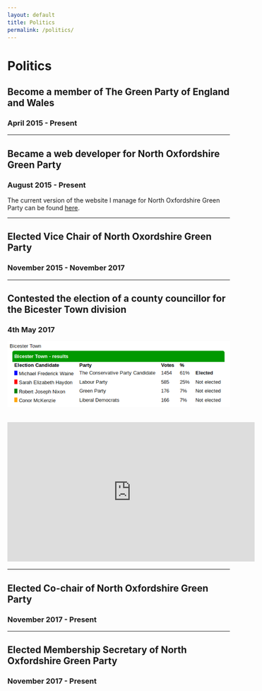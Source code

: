 ```yaml
---
layout: default
title: Politics
permalink: /politics/
---
```


# Politics

## Become a member of The Green Party of England and Wales
### April 2015 - Present

<hr>

## Became a web developer for North Oxfordshire Green Party
### August 2015 - Present
The current version of the website I manage for North Oxfordshire Green Party can be found [here](http://nogp.org.uk).

<hr>

## Elected Vice Chair of North Oxordshire Green Party
### November 2015 - November 2017

<hr>

## Contested the election of a county councillor for the Bicester Town division
### 4th May 2017

![Bicester Town 2017 Result](/images/bicestertownelection2017.png)

<br>

<iframe width="560" height="315" src="https://www.youtube.com/embed/videoseries?list=PLJSZPV8nvInM0TSCFq9gQzoZ4Vcpra9wr" frameborder="0" allowfullscreen></iframe>

<hr>

## Elected Co-chair of North Oxfordshire Green Party
### November 2017 - Present

<hr>

## Elected Membership Secretary of North Oxfordshire Green Party
### November 2017 - Present 